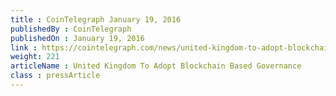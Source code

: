 ```yaml
---
title : CoinTelegraph January 19, 2016
publishedBy : CoinTelegraph
publishedOn : January 19, 2016
link : https://cointelegraph.com/news/united-kingdom-to-adopt-blockchain-based-governance
weight: 221
articleName : United Kingdom To Adopt Blockchain Based Governance
class : pressArticle
---
```


